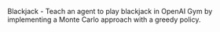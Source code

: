 
Blackjack - Teach an agent to play blackjack in OpenAI Gym by implementing a Monte Carlo approach with a greedy policy.
